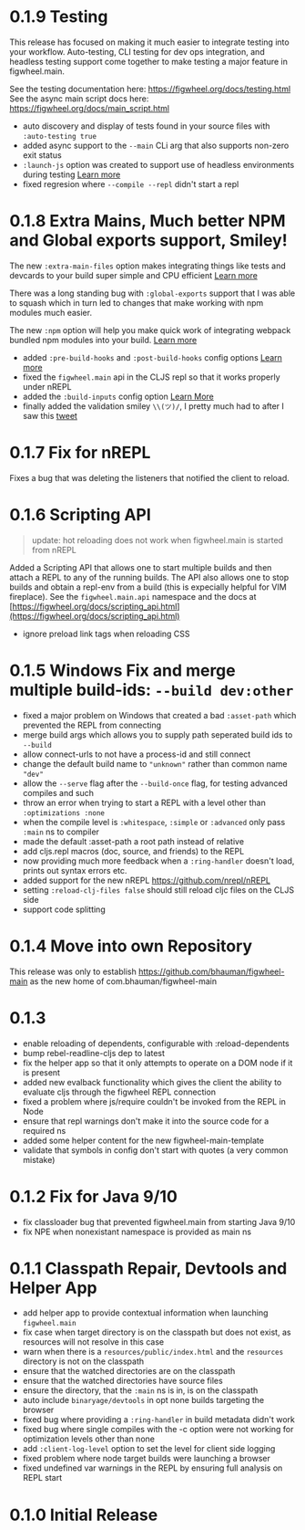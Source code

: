 # 0.1.9 Testing

This release has focused on making it much easier to integrate testing
into your workflow. Auto-testing, CLI testing for dev ops integration,
and headless testing support come together to make testing a major
feature in figwheel.main.

See the testing documentation here: https://figwheel.org/docs/testing.html
See the async main script docs here: https://figwheel.org/docs/main_script.html

* auto discovery and display of tests found in your source files with `:auto-testing true`
* added async support to the `--main` CLi arg that also supports non-zero exit status
* `:launch-js` option was created to support use of headless environments during testing [Learn more](https://figwheel.org/config-options#launch-js)
* fixed regresion where `--compile --repl` didn't start a repl

# 0.1.8 Extra Mains, Much better NPM and Global exports support, Smiley!

The new `:extra-main-files` option makes integrating things like tests
and devcards to your build super simple and CPU efficient
[Learn more](https://figwheel.org/docs/extra_mains.html)

There was a long standing bug with `:global-exports` support that I
was able to squash which in turn led to changes that make working with
npm modules much easier.

The new `:npm` option will help you make quick work of integrating
webpack bundled npm modules into your
build. [Learn more](https://figwheel.org/config-options#npm)

* added `:pre-build-hooks` and `:post-build-hooks` config options [Learn more](https://figwheel.org/config-options#pre-build-hooks)
* fixed the `figwheel.main` api in the CLJS repl so that it works
  properly under nREPL
* added the `:build-inputs` config option [Learn More](https://figwheel.org/config-options#build-inputs)
* finally added the validation smiley `\\(ツ)/`, I pretty much had to after I saw this [tweet](https://twitter.com/yatesco/status/1027352003868065793)

# 0.1.7 Fix for nREPL

Fixes a bug that was deleting the listeners that notified the client
to reload.

# 0.1.6 Scripting API

> update: hot reloading does not work when figwheel.main is
> started from nREPL

Added a Scripting API that allows one to start multiple builds and
then attach a REPL to any of the running builds. The API also allows
one to stop builds and obtain a repl-env from a build (this is
expecially helpful for VIM fireplace). See the `figwheel.main.api`
namespace and the docs at
[https://figwheel.org/docs/scripting_api.html](https://figwheel.org/docs/scripting_api.html)

* ignore preload link tags when reloading CSS

# 0.1.5 Windows Fix and merge multiple build-ids: `--build dev:other`

* fixed a major problem on Windows that created a bad `:asset-path` which prevented the REPL from connecting
* merge build args which allows you to supply path seperated build ids to `--build`
* allow connect-urls to not have a process-id and still connect
* change the default build name to `"unknown"` rather than common name `"dev"`
* allow the `--serve` flag after the `--build-once` flag, for testing advanced compiles and such
* throw an error when trying to start a REPL with a level other than `:optimizations :none`
* when the compile level is `:whitespace`, `:simple` or `:advanced` only pass `:main` ns to compiler
* made the default :asset-path a root path instead of relative
* add cljs.repl macros (doc, source, and friends) to the REPL
* now providing much more feedback when a `:ring-handler` doesn't load, prints out syntax errors etc.
* added support for the new nREPL https://github.com/nrepl/nREPL
* setting `:reload-clj-files false` should still reload cljc files on the CLJS side
* support code splitting

# 0.1.4 Move into own Repository

This release was only to establish https://github.com/bhauman/figwheel-main as the new home of com.bhauman/figwheel-main

# 0.1.3

* enable reloading of dependents, configurable with :reload-dependents
* bump rebel-readline-cljs dep to latest
* fix the helper app so that it only attempts to operate on a DOM node if it is present
* added new evalback functionality which gives the client the ability to evaluate cljs
  through the figwheel REPL connection
* fixed a problem where js/require couldn't be invoked from the REPL in Node
* ensure that repl warnings don't make it into the source code for a required ns
* added some helper content for the new figwheel-main-template
* validate that symbols in config don't start with quotes (a very common mistake)

# 0.1.2 Fix for Java 9/10 

* fix classloader bug that prevented figwheel.main from starting Java 9/10
* fix NPE when nonexistant namespace is provided as main ns

# 0.1.1 Classpath Repair, Devtools and Helper App

* add helper app to provide contextual information when launching `figwheel.main`
* fix case when target directory is on the classpath but does not
  exist, as resources will not resolve in this case
* warn when there is a `resources/public/index.html` and the `resources`
  directory is not on the classpath
* ensure that the watched directories are on the classpath
* ensure that the watched directories have source files
* ensure the directory, that the `:main` ns is in, is on the classpath
* auto include `binaryage/devtools` in opt none builds targeting the browser
* fixed bug where providing a `:ring-handler` in build metadata didn't work
* fixed bug where single compiles with the -c option were not working for optimization
  levels other than none
* add `:client-log-level` option to set the level for client side logging
* fixed problem where node target builds were launching a browser
* fixed undefined var warnings in the REPL by ensuring full analysis on REPL start

# 0.1.0 Initial Release
